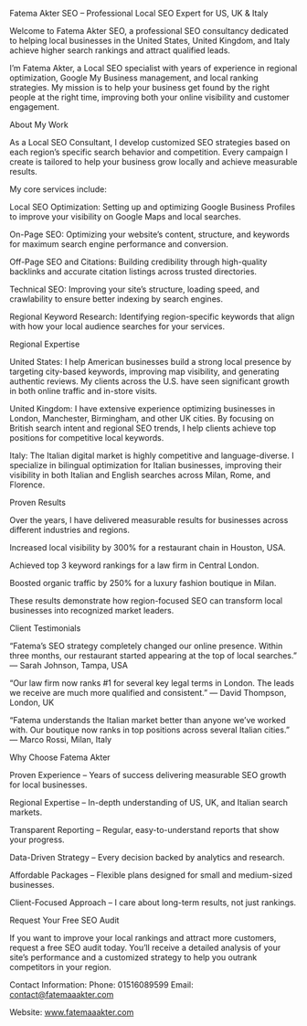 Fatema Akter SEO – Professional Local SEO Expert for US, UK & Italy

Welcome to Fatema Akter SEO, a professional SEO consultancy dedicated to helping local businesses in the United States, United Kingdom, and Italy achieve higher search rankings and attract qualified leads.

I’m Fatema Akter, a Local SEO specialist with years of experience in regional optimization, Google My Business management, and local ranking strategies. My mission is to help your business get found by the right people at the right time, improving both your online visibility and customer engagement.

About My Work

As a Local SEO Consultant, I develop customized SEO strategies based on each region’s specific search behavior and competition. Every campaign I create is tailored to help your business grow locally and achieve measurable results.

My core services include:

Local SEO Optimization:
Setting up and optimizing Google Business Profiles to improve your visibility on Google Maps and local searches.

On-Page SEO:
Optimizing your website’s content, structure, and keywords for maximum search engine performance and conversion.

Off-Page SEO and Citations:
Building credibility through high-quality backlinks and accurate citation listings across trusted directories.

Technical SEO:
Improving your site’s structure, loading speed, and crawlability to ensure better indexing by search engines.

Regional Keyword Research:
Identifying region-specific keywords that align with how your local audience searches for your services.

Regional Expertise

United States:
I help American businesses build a strong local presence by targeting city-based keywords, improving map visibility, and generating authentic reviews. My clients across the U.S. have seen significant growth in both online traffic and in-store visits.

United Kingdom:
I have extensive experience optimizing businesses in London, Manchester, Birmingham, and other UK cities. By focusing on British search intent and regional SEO trends, I help clients achieve top positions for competitive local keywords.

Italy:
The Italian digital market is highly competitive and language-diverse. I specialize in bilingual optimization for Italian businesses, improving their visibility in both Italian and English searches across Milan, Rome, and Florence.

Proven Results

Over the years, I have delivered measurable results for businesses across different industries and regions.

Increased local visibility by 300% for a restaurant chain in Houston, USA.

Achieved top 3 keyword rankings for a law firm in Central London.

Boosted organic traffic by 250% for a luxury fashion boutique in Milan.

These results demonstrate how region-focused SEO can transform local businesses into recognized market leaders.

Client Testimonials

“Fatema’s SEO strategy completely changed our online presence. Within three months, our restaurant started appearing at the top of local searches.”
— Sarah Johnson, Tampa, USA

“Our law firm now ranks #1 for several key legal terms in London. The leads we receive are much more qualified and consistent.”
— David Thompson, London, UK

“Fatema understands the Italian market better than anyone we’ve worked with. Our boutique now ranks in top positions across several Italian cities.”
— Marco Rossi, Milan, Italy

Why Choose Fatema Akter

Proven Experience – Years of success delivering measurable SEO growth for local businesses.

Regional Expertise – In-depth understanding of US, UK, and Italian search markets.

Transparent Reporting – Regular, easy-to-understand reports that show your progress.

Data-Driven Strategy – Every decision backed by analytics and research.

Affordable Packages – Flexible plans designed for small and medium-sized businesses.

Client-Focused Approach – I care about long-term results, not just rankings.

Request Your Free SEO Audit

If you want to improve your local rankings and attract more customers, request a free SEO audit today. You’ll receive a detailed analysis of your site’s performance and a customized strategy to help you outrank competitors in your region.

Contact Information:
Phone: 01516089599
Email: contact@fatemaaakter.com

Website: www.fatemaaakter.com
